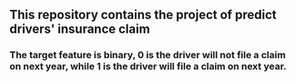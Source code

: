 ## This repository contains the project of predict drivers' insurance claim
### The target feature is binary, 0 is the driver will not file a claim on next year, while 1 is the driver will file a claim on next year.
